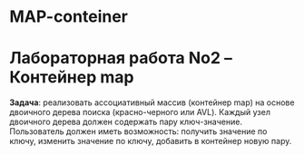 # MAP-conteiner

# Лабораторная работа No2 – Контейнер map

**Задача**: реализовать ассоциативный массив (контейнер map) на основе двоичного дерева поиска (красно-черного или AVL). Каждый узел двоичного дерева должен содержать пару ключ-значение. Пользователь должен иметь возможность: получить значение по ключу, изменить значение по ключу, добавить в контейнер новую пару.